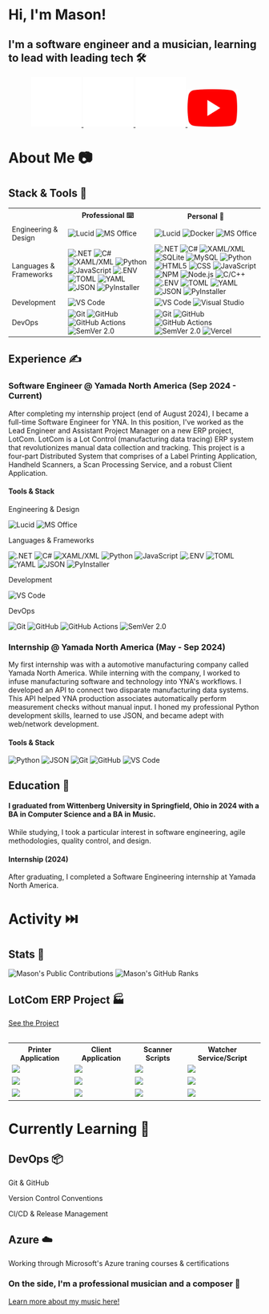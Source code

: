 <div align=left>
   <h1>Hi, I'm Mason!</h1>
   <h2>I'm a software engineer and a musician, learning to lead with leading tech 🛠️</h2>
   <div align=center>
      <a href="https://www.linkedin.com/in/mason-ritchason-590b4a35a?utm_source=share&utm_campaign=share_via&utm_content=profile&utm_medium=android_app">
         <img src="https://github.com/masonritchason/masonritchason/blob/main/InBug-White.png" alt="LinkedIn" width="100" height="100"/>
      </a>
      <a href="https://www.masonritchason.com">
         <img src="https://github.com/masonritchason/masonritchason/blob/main/Network_globe.png" alt="Website" width="100" height="100"/>
      </a>
      <a href="https://www.facebook.com/mason.ritchason.5">
         <img src="https://github.com/masonritchason/masonritchason/blob/main/Facebook_Logo_Secondary.png" alt="Facebook" width="100" height="100"/>
      </a>
      <a href="https://www.youtube.com/@masonritchason">
         <img src="https://github.com/masonritchason/masonritchason/blob/main/YouTube_Logo_2017.png" alt="YouTube" width="100" height="75"/>
      </a>
   </div>
</div>

<div align=left>
   <h1>About Me 📷</h1>
   <h2>Stack & Tools 🧰</h2>
   <table>
      <tr>
         <th></th>
         <th>Professional ⌨️</th>
         <th>Personal 🏡</th>   
      </tr>
      <tr>
         <td>Engineering & Design</td>
         <td>
            <img src="https://img.shields.io/badge/Lucid-%23282C33?style=for-the-badge&logo=lucid&logoColor=%23FFFFFF" alt="Lucid"/>
            <img src="https://img.shields.io/badge/MS%20Office-007ACC?style=for-the-badge&logoColor=%23FFFFFF" alt="MS Office"/>
         </td>
         <td>
            <img src="https://img.shields.io/badge/Lucid-%23282C33?style=for-the-badge&logo=lucid&logoColor=%23FFFFFF" alt="Lucid"/>
            <img src="https://img.shields.io/badge/Docker-%232496ED?style=for-the-badge&logo=docker&logoColor=%23FFFFFF" alt="Docker"/>
            <img src="https://img.shields.io/badge/MS%20Office-007ACC?style=for-the-badge&logoColor=%23FFFFFF" alt="MS Office"/>
         </td>
      </tr>
      <tr>
         <td>Languages & Frameworks</td>
         <td>
            <img src="https://img.shields.io/badge/.NET-%23512BD4?style=for-the-badge&logo=dotnet&logoColor=%23FFFFFF" alt=".NET"/>
            <img src="https://img.shields.io/badge/C%23-%23512BD4?style=for-the-badge&logo=C%2B%2B&logoColor=%23FFFFFF" alt="C#"/>
            <img src="https://img.shields.io/badge/XAML%2FXML-%23005FAD?style=for-the-badge&logo=xml&logoColor=%23FFFFFF" alt="XAML/XML"/>
            <img src="https://img.shields.io/badge/Python-%233776AB?style=for-the-badge&logo=python&logoColor=%23FFFFFF" alt="Python"/>
            <img src="https://img.shields.io/badge/JavaScript-%23F7DF1E?style=for-the-badge&logo=javascript&logoColor=%23FFFFFF" alt="JavaScript"/>
            <img src="https://img.shields.io/badge/.ENV-%23ECD53F?style=for-the-badge&logo=dotenv&logoColor=%23FFFFFF" alt=".ENV"/>
            <img src="https://img.shields.io/badge/TOML-%239C4121?style=for-the-badge&logo=toml&logoColor=%23FFFFFF" alt="TOML"/>
            <img src="https://img.shields.io/badge/YAML-%23CB171E?style=for-the-badge&logo=yaml&logoColor=%23FFFFFF" alt="YAML"/>
            <img src="https://img.shields.io/badge/JSON-%23000000?style=for-the-badge&logo=json&logoColor=%23FFFFFF" alt="JSON"/>
            <img src="https://img.shields.io/badge/PyInstaller-%23ECD53F?style=for-the-badge&logoColor=%23FFFFFF" alt="PyInstaller"/>
         </td>
         <td>
            <img src="https://img.shields.io/badge/.NET-%23512BD4?style=for-the-badge&logo=dotnet&logoColor=%23FFFFFF" alt=".NET"/>
            <img src="https://img.shields.io/badge/C%23-%23512BD4?style=for-the-badge&logo=C%2B%2B&logoColor=%23FFFFFF" alt="C#"/>
            <img src="https://img.shields.io/badge/XAML%2FXML-%23005FAD?style=for-the-badge&logo=xml&logoColor=%23FFFFFF" alt="XAML/XML"/>
            <img src="https://img.shields.io/badge/SQLite-%23003B57?style=for-the-badge&logo=sqlite&logoColor=%23FFFFFF" alt="SQLite"/>
            <img src="https://img.shields.io/badge/MySQL-%234479A1?style=for-the-badge&logo=mysql&logoColor=%23FFFFFF" alt="MySQL"/>
            <img src="https://img.shields.io/badge/Python-%233776AB?style=for-the-badge&logo=python&logoColor=%23FFFFFF" alt="Python"/>
            <img src="https://img.shields.io/badge/HTML5-%23E34F26?style=for-the-badge&logo=html5&logoColor=%23FFFFFF" alt="HTML5"/>
            <img src="https://img.shields.io/badge/CSS-%23663399?style=for-the-badge&logo=css&logoColor=%23FFFFFF" alt="CSS"/>
            <img src="https://img.shields.io/badge/JavaScript-%23F7DF1E?style=for-the-badge&logo=javascript&logoColor=%23FFFFFF" alt="JavaScript"/>
            <img src="https://img.shields.io/badge/npm-%23CB3837?style=for-the-badge&logo=npm&logoColor=%23FFFFFF" alt="NPM"/>
            <img src="https://img.shields.io/badge/Node.js-%235FA04E?style=for-the-badge&logo=node.js&logoColor=%23FFFFFF" alt="Node.js"/>
            <img src="https://img.shields.io/badge/C%2FC%2B%2B-%2300599C?style=for-the-badge&logo=c%2B%2B&logoColor=%23FFFFFF" alt="C/C++"/>
            <img src="https://img.shields.io/badge/.ENV-%23ECD53F?style=for-the-badge&logo=dotenv&logoColor=%23FFFFFF" alt=".ENV"/>
            <img src="https://img.shields.io/badge/TOML-%239C4121?style=for-the-badge&logo=toml&logoColor=%23FFFFFF" alt="TOML"/>
            <img src="https://img.shields.io/badge/YAML-%23CB171E?style=for-the-badge&logo=yaml&logoColor=%23FFFFFF" alt="YAML"/>
            <img src="https://img.shields.io/badge/JSON-%23000000?style=for-the-badge&logo=json&logoColor=%23FFFFFF" alt="JSON"/>
            <img src="https://img.shields.io/badge/PyInstaller-%23ECD53F?style=for-the-badge&logoColor=%23FFFFFF" alt="PyInstaller"/>
         </td>
      </tr>
      <tr>
         <td>Development</td>
         <td>
            <img src="https://img.shields.io/badge/VS%20Code-007ACC?style=for-the-badge&logoColor=%23FFFFFF" alt="VS Code">
         </td>
         <td>
            <img src="https://img.shields.io/badge/VS%20Code-007ACC?style=for-the-badge&logoColor=%23FFFFFF" alt="VS Code">
            <img src="https://img.shields.io/badge/Visual%20Studio-%23512BD4?style=for-the-badge&logoColor=%23FFFFFF" alt="Visual Studio">
         </td>
      </tr>
      <tr>
         <td>DevOps</td>
         <td>
            <img src="https://img.shields.io/badge/Git-%23F05032?style=for-the-badge&logo=git&logoColor=%23FFFFFF" alt="Git"/>
            <img src="https://img.shields.io/badge/GitHub-%23181717?style=for-the-badge&logo=github&logoColor=%23FFFFFF" alt="GitHub"/>
            <img src="https://img.shields.io/badge/GitHub%20Actions-%232088FF?style=for-the-badge&logo=github-actions&logoColor=%23FFFFFF" alt="GitHub Actions"/>
            <img src="https://img.shields.io/badge/SemVer%202.0-%233F4551?style=for-the-badge&logo=semver&logoColor=%23FFFFFF" alt="SemVer 2.0"/>
         </td>
         <td>
            <img src="https://img.shields.io/badge/Git-%23F05032?style=for-the-badge&logo=git&logoColor=%23FFFFFF" alt="Git"/>
            <img src="https://img.shields.io/badge/GitHub-%23181717?style=for-the-badge&logo=github&logoColor=%23FFFFFF" alt="GitHub"/>
            <img src="https://img.shields.io/badge/GitHub%20Actions-%232088FF?style=for-the-badge&logo=github-actions&logoColor=%23FFFFFF" alt="GitHub Actions"/>
            <img src="https://img.shields.io/badge/SemVer%202.0-%233F4551?style=for-the-badge&logo=semver&logoColor=%23FFFFFF" alt="SemVer 2.0"/>
            <img src="https://img.shields.io/badge/Vercel-%23000000?style=for-the-badge&logo=vercel&logoColor=%23FFFFFF" alt="Vercel"/>
         </td>
      </tr>
      </tr>
   </table>
   <h2>Experience ✍️</h2>
   <h3>Software Engineer @ Yamada North America (Sep 2024 - Current)</h3>
   <p>
      After completing my internship project (end of August 2024), I became a full-time Software Engineer for YNA.
      In this position, I've worked as the Lead Engineer and Assistant Project Manager on a new ERP project, LotCom.
      LotCom is a Lot Control (manufacturing data tracing) ERP system that revolutionizes manual data collection and tracking.
      This project is a four-part Distributed System that comprises of a Label Printing Application, Handheld Scanners, a Scan Processing Service, and a robust Client Application. 
   </p>
   <h4>Tools & Stack</h4>
   <p>Engineering & Design</p>
   <img src="https://img.shields.io/badge/Lucid-%23282C33?style=for-the-badge&logo=lucid&logoColor=%23FFFFFF" alt="Lucid"/>
   <img src="https://img.shields.io/badge/MS%20Office-007ACC?style=for-the-badge&logoColor=%23FFFFFF" alt="MS Office"/>
   <p>Languages & Frameworks</p>
   <img src="https://img.shields.io/badge/.NET-%23512BD4?style=for-the-badge&logo=dotnet&logoColor=%23FFFFFF" alt=".NET"/>
   <img src="https://img.shields.io/badge/C%23-%23512BD4?style=for-the-badge&logo=C%2B%2B&logoColor=%23FFFFFF" alt="C#"/>
   <img src="https://img.shields.io/badge/XAML%2FXML-%23005FAD?style=for-the-badge&logo=xml&logoColor=%23FFFFFF" alt="XAML/XML"/>
   <img src="https://img.shields.io/badge/Python-%233776AB?style=for-the-badge&logo=python&logoColor=%23FFFFFF" alt="Python"/>
   <img src="https://img.shields.io/badge/JavaScript-%23F7DF1E?style=for-the-badge&logo=javascript&logoColor=%23FFFFFF" alt="JavaScript"/>
   <img src="https://img.shields.io/badge/.ENV-%23ECD53F?style=for-the-badge&logo=dotenv&logoColor=%23FFFFFF" alt=".ENV"/>
   <img src="https://img.shields.io/badge/TOML-%239C4121?style=for-the-badge&logo=toml&logoColor=%23FFFFFF" alt="TOML"/>
   <img src="https://img.shields.io/badge/YAML-%23CB171E?style=for-the-badge&logo=yaml&logoColor=%23FFFFFF" alt="YAML"/>
   <img src="https://img.shields.io/badge/JSON-%23000000?style=for-the-badge&logo=json&logoColor=%23FFFFFF" alt="JSON"/>
   <img src="https://img.shields.io/badge/PyInstaller-%23ECD53F?style=for-the-badge&logoColor=%23FFFFFF" alt="PyInstaller"/>
   <p>Development</p>
   <img src="https://img.shields.io/badge/VS%20Code-007ACC?style=for-the-badge&logoColor=%23FFFFFF" alt="VS Code">
   <p>DevOps</p>
   <img src="https://img.shields.io/badge/Git-%23F05032?style=for-the-badge&logo=git&logoColor=%23FFFFFF" alt="Git"/>
   <img src="https://img.shields.io/badge/GitHub-%23181717?style=for-the-badge&logo=github&logoColor=%23FFFFFF" alt="GitHub"/>
   <img src="https://img.shields.io/badge/GitHub%20Actions-%232088FF?style=for-the-badge&logo=github-actions&logoColor=%23FFFFFF" alt="GitHub Actions"/>
   <img src="https://img.shields.io/badge/SemVer%202.0-%233F4551?style=for-the-badge&logo=semver&logoColor=%23FFFFFF" alt="SemVer 2.0"/>
   <h3>Internship @ Yamada North America (May - Sep 2024)</h3>
   <p>
      My first internship was with a automotive manufacturing company called Yamada North America.
      While interning with the company, I worked to infuse manufacturing software and technology into YNA's workflows. 
      I developed an API to connect two disparate manufacturing data systems. 
      This API helped YNA production associates automatically perform measurement checks without manual input.
      I honed my professional Python development skills, learned to use JSON, and became adept with web/network development. 
   </p>
   <h4>Tools & Stack</h4>
   <img src="https://img.shields.io/badge/Python-%233776AB?style=for-the-badge&logo=python&logoColor=%23FFFFFF" alt="Python"/>
   <img src="https://img.shields.io/badge/JSON-%23000000?style=for-the-badge&logo=json&logoColor=%23FFFFFF" alt="JSON"/>
   <img src="https://img.shields.io/badge/Git-%23F05032?style=for-the-badge&logo=git&logoColor=%23FFFFFF" alt="Git"/>
   <img src="https://img.shields.io/badge/GitHub-%23181717?style=for-the-badge&logo=github&logoColor=%23FFFFFF" alt="GitHub"/>
   <img src="https://img.shields.io/badge/VS%20Code-007ACC?style=for-the-badge&logoColor=%23FFFFFF" alt="VS Code">
   <h2>Education 🏫</h2></summary>
   <h4>I graduated from Wittenberg University in Springfield, Ohio in 2024 with a BA in Computer Science and a BA in Music.</h4>
   <p>
      While studying, I took a particular interest in software engineering, agile methodologies, quality control, and design.
   </p>
   <h4>Internship (2024)</h4>
   <p>
      After graduating, I completed a Software Engineering internship at Yamada North America.
   </p>
</div>
            
<div align=left>
   <h1>Activity ⏭️</h1>
   <h2>Stats 💪</h2></summary>
   <img src="https://streak-stats.demolab.com/?user=masonritchason" alt="Mason's Public Contributions" width=350 height=150/>
   <img src="https://github-readme-stats.vercel.app/api?username=masonritchason&show_icons=true&hide_border=true" alt="Mason's GitHub Ranks" width=350 height=150/>
   <h2>LotCom ERP Project 🏭</h2></summary>
   <div>
   </div>
   <a href="https://www.github.com/LotCoM">See the Project</a>
   <div>
      &nbsp
   </div>
   <table>
      <tr>
         <th>Printer Application</th>
         <th>Client Application</th>
         <th>Scanner Scripts</th>
         <th>Watcher Service/Script</th>
      </tr>
      <tr>
         <td>
            <img src="https://img.shields.io/github/commit-activity/m/LotCoM/LotCoM-printer?authorFilter=masonritchason&style=for-the-badge&label=Commits"/>
         </td>
         <td>
            <img src="https://img.shields.io/github/commit-activity/m/LotCoM/LotCoM-client?authorFilter=masonritchason&style=for-the-badge&label=Commits"/>
         </td>
         <td>
            <img src="https://img.shields.io/github/commit-activity/m/LotCoM/LotCoM-scanner-configs?authorFilter=masonritchason&style=for-the-badge&label=Commits"/>
         </td>
         <td>
            <img src="https://img.shields.io/github/commit-activity/m/LotCoM/LotCoM-watcher?authorFilter=masonritchason&style=for-the-badge&label=Commits"/>
         </td>
      </tr>
      <tr>
         <td>
            <img src="https://img.shields.io/github/languages/count/LotCoM/LotCoM-printer?style=for-the-badge"/>
         </td>
         <td>
            <img src="https://img.shields.io/github/languages/count/LotCoM/LotCoM-client?style=for-the-badge"/>
         </td>
         <td>
            <img src="https://img.shields.io/github/languages/count/LotCoM/LotCoM-scanner-configs?style=for-the-badge"/>
         </td>
         <td>
            <img src="https://img.shields.io/github/languages/count/LotCoM/LotCoM-watcher?style=for-the-badge"/>
         </td>
      </tr>
      <tr>
         <td>
            <img src="https://img.shields.io/github/languages/top/LotCoM/LotCoM-printer?style=for-the-badge"/>
         </td>
         <td>
            <img src="https://img.shields.io/github/languages/top/LotCoM/LotCoM-client?style=for-the-badge"/>
         </td>
         <td>
            <img src="https://img.shields.io/github/languages/top/LotCoM/LotCoM-scanner-configs?style=for-the-badge"/>
         </td>
         <td>
            <img src="https://img.shields.io/github/languages/top/LotCoM/LotCoM-watcher?style=for-the-badge"/>
         </td>
      </tr>
   </table>
</div>

<div align=left>
   <h1>Currently Learning 📖</h1>
   <h2>DevOps 📦</h2>
   <p>Git & GitHub</p>
   <p>Version Control Conventions</p>
   <p>CI/CD & Release Management</p>
   <h2>Azure ☁️</h2></summary>
   <p>Working through Microsoft's Azure traning courses & certifications</p>
</div>

<div align=left>
   <h3>On the side, I'm a professional musician and a composer 🎵</h3>
   <p>
      <a href=https://www.masonritchason.com>Learn more about my music here!</a>
   </p>
</div>
   
   <!---
   masonritchason/masonritchason is a ✨ special ✨ repository because its `README.md` (this file) appears on your GitHub profile.
   You can click the Preview link to take a look at your changes.
   --->
